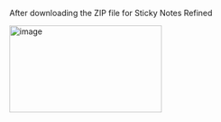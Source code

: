 After downloading the ZIP file for Sticky Notes Refined




<img width="270" height="155" alt="image" src="https://github.com/user-attachments/assets/dfa08e1c-edda-42fd-a15c-2c215bd3a0c9" />
